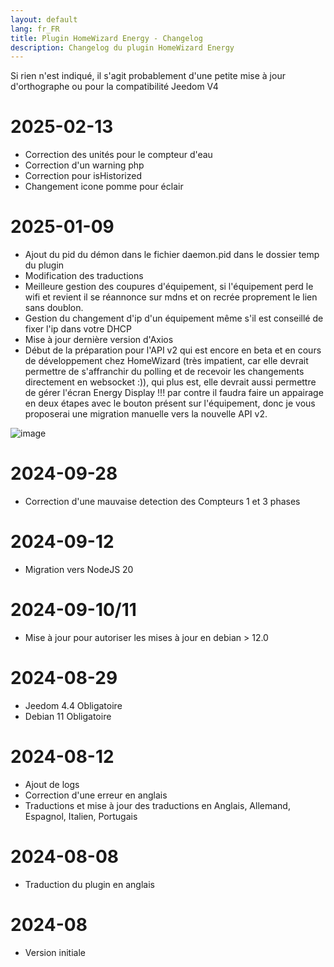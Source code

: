 ```yaml
---
layout: default
lang: fr_FR
title: Plugin HomeWizard Energy - Changelog
description: Changelog du plugin HomeWizard Energy
---
```

Si rien n'est indiqué, il s'agit probablement d'une petite mise à jour d'orthographe ou pour la compatibilité Jeedom V4

# 2025-02-13
- Correction des unités pour le compteur d'eau
- Correction d'un warning php
- Correction pour isHistorized
- Changement icone pomme pour éclair

# 2025-01-09
- Ajout du pid du démon dans le fichier daemon.pid dans le dossier temp du plugin
- Modification des traductions
- Meilleure gestion des coupures d'équipement, si l'équipement perd le wifi et revient il se réannonce sur mdns et on recrée proprement le lien sans doublon.
- Gestion du changement d'ip d'un équipement même s'il est conseillé de fixer l'ip dans votre DHCP
- Mise à jour dernière version d'Axios
- Début de la préparation pour l'API v2 qui est encore en beta et en cours de développement chez HomeWizard (très impatient, car elle devrait permettre de s'affranchir du polling et de recevoir les changements directement en websocket :)), qui plus est, elle devrait aussi permettre de gérer l'écran Energy Display !!! par contre il faudra faire un appairage en deux étapes avec le bouton présent sur l'équipement, donc je vous proposerai une migration manuelle vers la nouvelle API v2.

![image](https://github.com/user-attachments/assets/b1029333-9984-4f1e-be2b-edec6a60df61)


# 2024-09-28
- Correction d'une mauvaise detection des Compteurs 1 et 3 phases

# 2024-09-12
- Migration vers NodeJS 20

# 2024-09-10/11
- Mise à jour pour autoriser les mises à jour en debian > 12.0

# 2024-08-29
- Jeedom 4.4 Obligatoire
- Debian 11 Obligatoire

# 2024-08-12
- Ajout de logs
- Correction d'une erreur en anglais
- Traductions et mise à jour des traductions en Anglais, Allemand, Espagnol, Italien, Portugais

# 2024-08-08
- Traduction du plugin en anglais

# 2024-08
- Version initiale
